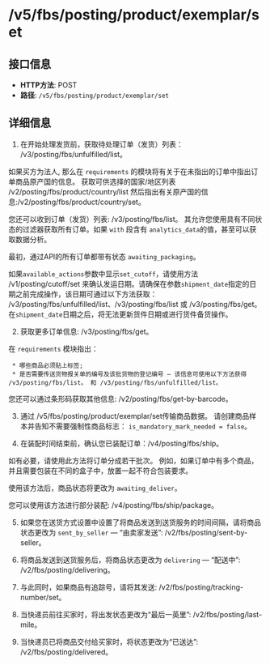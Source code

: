 # /v5/fbs/posting/product/exemplar/set

## 接口信息

- **HTTP方法**: POST
- **路径**: `/v5/fbs/posting/product/exemplar/set`

## 详细信息

  1. 在开始处理发货前，获取待处理订单（发货）列表： /v3/posting/fbs/unfulfilled/list。

如果买方为法人, 那么在 `requirements` 的模块将有关于在未指出的订单中指出订单商品原产国的信息。 获取可供选择的国家/地区列表 /v2/posting/fbs/product/country/list 然后指出有关原产国的信息:/v2/posting/fbs/product/country/set。

您还可以收到订单（发货）列表: /v3/posting/fbs/list。 其允许您使用具有不同状态的过滤器获取所有订单。如果 `with` 段含有 `analytics_data`的值，甚至可以获取数据分析。

最初，通过API的所有订单都带有状态 `awaiting_packaging`。

如果`available_actions`参数中显示`set_cutoff`，请使用方法 /v1/posting/cutoff/set 来确认发运日期。请确保在参数`shipment_date`指定的日期之前完成操作，该日期可通过以下方法获取： /v3/posting/fbs/unfulfilled/list、/v3/posting/fbs/list 或 /v3/posting/fbs/get。 在`shipment_date`日期之后，将无法更新货件日期或进行货件备货操作。

  2. 获取更多订单信息: /v3/posting/fbs/get。

在 `requirements` 模块指出：

     * 哪些商品必须贴上标签;
     * 是否需要传送货物报关单的编号及该批货物的登记编号 — 该信息可使用以下方法获得 /v3/posting/fbs/list。 和 /v3/posting/fbs/unfulfilled/list。

您还可以通过条形码获取其他信息: /v2/posting/fbs/get-by-barcode。

  3. 通过 /v5/fbs/posting/product/exemplar/set传输商品数据。 请创建商品样本并告知不需要强制性商品标志： `is_mandatory_mark_needed = false`。

  4. 在装配时间结束前，确认您已装配订单：/v4/posting/fbs/ship。

如有必要，请使用此方法将订单分成若干批次。 例如，如果订单中有多个商品，并且需要包装在不同的盒子中，放置一起不符合包装要求。

使用该方法后，商品状态将更改为 `awaiting_deliver`。

您可以使用该方法进行部分装配: /v4/posting/fbs/ship/package。

  5. 如果您在送货方式设置中设置了将商品发送到送货服务的时间间隔，请将商品状态更改为 `sent_by_seller` — “由卖家发送”: /v2/fbs/posting/sent-by-seller。

  6. 将商品发送到送货服务后，将商品状态更改为 `delivering` — “配送中”: /v2/fbs/posting/delivering。

  7. 与此同时，如果商品有追踪号，请将其发送: /v2/fbs/posting/tracking-number/set。

  8. 当快递员前往买家时，将出发状态更改为“最后一英里”: /v2/fbs/posting/last-mile。

  9. 当快递员已将商品交付给买家时，将状态更改为“已送达”: /v2/fbs/posting/delivered。



